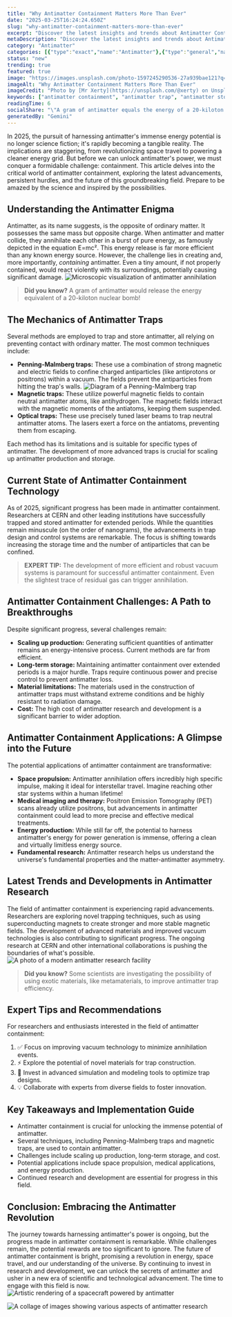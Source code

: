 ```yaml
---
title: "Why Antimatter Containment Matters More Than Ever"
date: "2025-03-25T16:24:24.650Z"
slug: "why-antimatter-containment-matters-more-than-ever"
excerpt: "Discover the latest insights and trends about Antimatter Containment. This comprehensive guide covers everything you need to know about Antimatter Containment in 2025."
metaDescription: "Discover the latest insights and trends about Antimatter Containment. This comprehensive guide covers everything you need to know about Antimatter Containm..."
category: "Antimatter"
categories: [{"type":"exact","name":"Antimatter"},{"type":"general","name":"Physics"},{"type":"medium","name":"Particle Physics"},{"type":"specific","name":"Penning Traps"},{"type":"niche","name":"Magnetic Field Control"}]
status: "new"
trending: true
featured: true
image: "https://images.unsplash.com/photo-1597245290536-27a939bae121?q=85&w=1200&fit=max&fm=webp&auto=compress"
imageAlt: "Why Antimatter Containment Matters More Than Ever"
imageCredit: "Photo by [Mr Xerty](https://unsplash.com/@xerty) on Unsplash"
keywords: ["antimatter containment", "antimatter trap", "antimatter storage", "how to contain antimatter", "antimatter containment technology", "antimatter containment challenges", "buy antimatter containment system", "antimatter research containment", "future of antimatter containment", "antimatter containment applications"]
readingTime: 6
socialShare: "\"A gram of antimatter equals the energy of a 20-kiloton bomb – imagine the possibilities, and the challenge, of containing such power!\""
generatedBy: "Gemini"
---
```




In 2025, the pursuit of harnessing antimatter's immense energy potential is no longer science fiction; it's rapidly becoming a tangible reality.  The implications are staggering, from revolutionizing space travel to powering a cleaner energy grid.  But before we can unlock antimatter's power, we must conquer a formidable challenge: containment. This article delves into the critical world of antimatter containment, exploring the latest advancements, persistent hurdles, and the future of this groundbreaking field.  Prepare to be amazed by the science and inspired by the possibilities.

## Understanding the Antimatter Enigma

Antimatter, as its name suggests, is the opposite of ordinary matter.  It possesses the same mass but opposite charge. When antimatter and matter collide, they annihilate each other in a burst of pure energy, as famously depicted in the equation E=mc².  This energy release is far more efficient than any known energy source. However, the challenge lies in creating and, more importantly, *containing* antimatter.  Even a tiny amount, if not properly contained, would react violently with its surroundings, potentially causing significant damage. ![Microscopic visualization of antimatter annihilation](https://images.unsplash.com/photo-1678527973190-6a1c3387edc1?q=85&w=1200&fit=max&fm=webp&auto=compress)

> **Did you know?**  A gram of antimatter would release the energy equivalent of a 20-kiloton nuclear bomb!

## The Mechanics of Antimatter Traps

Several methods are employed to trap and store antimatter, all relying on preventing contact with ordinary matter. The most common techniques include:

* **Penning-Malmberg traps:** These use a combination of strong magnetic and electric fields to confine charged antiparticles (like antiprotons or positrons) within a vacuum.  The fields prevent the antiparticles from hitting the trap's walls. ![Diagram of a Penning-Malmberg trap](https://images.unsplash.com/photo-1597245290536-27a939bae121?q=85&w=1200&fit=max&fm=webp&auto=compress)
* **Magnetic traps:** These utilize powerful magnetic fields to contain neutral antimatter atoms, like antihydrogen.  The magnetic fields interact with the magnetic moments of the antiatoms, keeping them suspended.
* **Optical traps:**  These use precisely tuned laser beams to trap neutral antimatter atoms. The lasers exert a force on the antiatoms, preventing them from escaping.

Each method has its limitations and is suitable for specific types of antimatter.  The development of more advanced traps is crucial for scaling up antimatter production and storage.

## Current State of Antimatter Containment Technology

As of 2025, significant progress has been made in antimatter containment.  Researchers at CERN and other leading institutions have successfully trapped and stored antimatter for extended periods.  While the quantities remain minuscule (on the order of nanograms), the advancements in trap design and control systems are remarkable.  The focus is shifting towards increasing the storage time and the number of antiparticles that can be confined.

> **EXPERT TIP:**  The development of more efficient and robust vacuum systems is paramount for successful antimatter containment.  Even the slightest trace of residual gas can trigger annihilation.

## Antimatter Containment Challenges: A Path to Breakthroughs

Despite significant progress, several challenges remain:

* **Scaling up production:** Generating sufficient quantities of antimatter remains an energy-intensive process.  Current methods are far from efficient.
* **Long-term storage:**  Maintaining antimatter containment over extended periods is a major hurdle.  Traps require continuous power and precise control to prevent antimatter loss.
* **Material limitations:** The materials used in the construction of antimatter traps must withstand extreme conditions and be highly resistant to radiation damage.
* **Cost:** The high cost of antimatter research and development is a significant barrier to wider adoption.

## Antimatter Containment Applications: A Glimpse into the Future

The potential applications of antimatter containment are transformative:

* **Space propulsion:** Antimatter annihilation offers incredibly high specific impulse, making it ideal for interstellar travel.  Imagine reaching other star systems within a human lifetime!
* **Medical imaging and therapy:** Positron Emission Tomography (PET) scans already utilize positrons, but advancements in antimatter containment could lead to more precise and effective medical treatments.
* **Energy production:**  While still far off, the potential to harness antimatter's energy for power generation is immense, offering a clean and virtually limitless energy source.
* **Fundamental research:**  Antimatter research helps us understand the universe's fundamental properties and the matter-antimatter asymmetry.

## Latest Trends and Developments in Antimatter Research

The field of antimatter containment is experiencing rapid advancements.  Researchers are exploring novel trapping techniques, such as using superconducting magnets to create stronger and more stable magnetic fields.  The development of advanced materials and improved vacuum technologies is also contributing to significant progress.  The ongoing research at CERN and other international collaborations is pushing the boundaries of what's possible.  ![A photo of a modern antimatter research facility](https://images.unsplash.com/photo-1678527973176-e53c88287c7e?q=85&w=1200&fit=max&fm=webp&auto=compress)

> **Did you know?**  Some scientists are investigating the possibility of using exotic materials, like metamaterials, to improve antimatter trap efficiency.

##  Expert Tips and Recommendations

For researchers and enthusiasts interested in the field of antimatter containment:

1. ✅ Focus on improving vacuum technology to minimize annihilation events.
2. ⚡ Explore the potential of novel materials for trap construction.
3. 🔑 Invest in advanced simulation and modeling tools to optimize trap designs.
4. 💡 Collaborate with experts from diverse fields to foster innovation.

## Key Takeaways and Implementation Guide

* Antimatter containment is crucial for unlocking the immense potential of antimatter.
* Several techniques, including Penning-Malmberg traps and magnetic traps, are used to contain antimatter.
* Challenges include scaling up production, long-term storage, and cost.
* Potential applications include space propulsion, medical applications, and energy production.
* Continued research and development are essential for progress in this field.

## Conclusion: Embracing the Antimatter Revolution

The journey towards harnessing antimatter's power is ongoing, but the progress made in antimatter containment is remarkable.  While challenges remain, the potential rewards are too significant to ignore.  The future of antimatter containment is bright, promising a revolution in energy, space travel, and our understanding of the universe.  By continuing to invest in research and development, we can unlock the secrets of antimatter and usher in a new era of scientific and technological advancement.  The time to engage with this field is now.  ![Artistic rendering of a spacecraft powered by antimatter](https://images.unsplash.com/photo-1705747894609-6a7d17a8cfb7?q=85&w=1200&fit=max&fm=webp&auto=compress)

![A collage of images showing various aspects of antimatter research](https://images.unsplash.com/photo-1705747894765-51bcd3e453c5?q=85&w=1200&fit=max&fm=webp&auto=compress)
